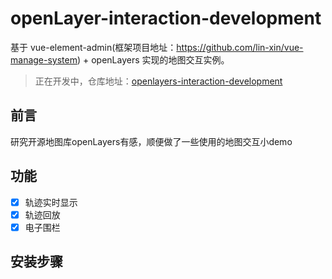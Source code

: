 # openLayer-interaction-development


基于 vue-element-admin(框架项目地址：https://github.com/lin-xin/vue-manage-system) + openLayers 实现的地图交互实例。

> 正在开发中，仓库地址：[openlayers-interaction-development](https://github.com/t-sinbo/openlayers--interaction-development)

## 前言
研究开源地图库openLayers有感，顺便做了一些使用的地图交互小demo

## 功能

-   [x] 轨迹实时显示
-   [x] 轨迹回放
-   [x] 电子围栏

## 安装步骤


